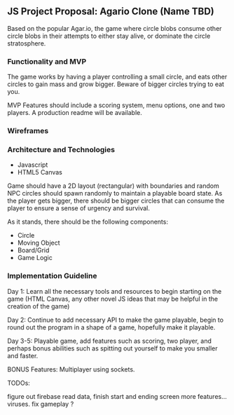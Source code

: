 ## JS Project Proposal: Agario Clone (Name TBD)

Based on the popular Agar.io, the game where circle blobs consume other circle blobs in their attempts to either stay alive, or dominate the circle stratosphere.

### Functionality and MVP

The game works by having a player controlling a small circle, and eats other circles to gain mass and grow bigger. Beware of bigger circles trying to eat you.

MVP Features should include a scoring system, menu options, one and two players. A production readme will be available.

### Wireframes


### Architecture and Technologies

- Javascript
- HTML5 Canvas

Game should have a 2D layout (rectangular) with boundaries and random NPC circles should spawn randomly to maintain a playable board state. As the player gets bigger, there should be bigger circles that can consume the player to ensure a sense of urgency and survival.

As it stands, there should be the following components:
- Circle
- Moving Object
- Board/Grid
- Game Logic

### Implementation Guideline

Day 1: Learn all the necessary tools and resources to begin starting on the game (HTML Canvas, any other novel JS ideas that may be helpful in the creation of the game)

Day 2: Continue to add necessary API to make the game playable, begin to round out the program in a shape of a game, hopefully make it playable.

Day 3-5: Playable game, add features such as scoring, two player, and perhaps bonus abilities such as spitting out yourself to make you smaller and faster.

BONUS Features: Multiplayer using sockets.





TODOs:

figure out firebase read data,
finish start and ending screen
more features... viruses.
fix gameplay ?
